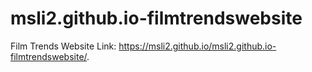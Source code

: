 # msli2.github.io-filmtrendswebsite

 Film Trends Website Link: https://msli2.github.io/msli2.github.io-filmtrendswebsite/.
